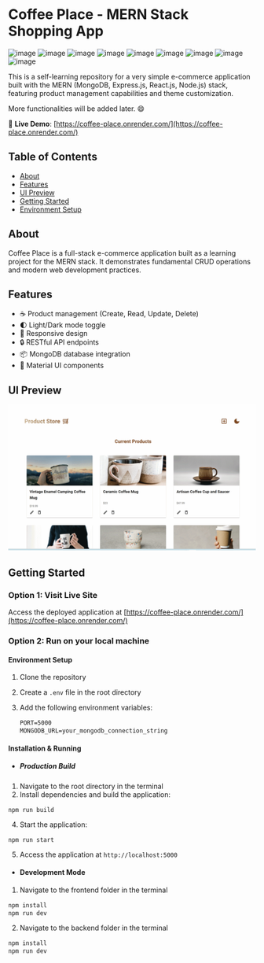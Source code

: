 # Coffee Place - MERN Stack Shopping App

![image](https://img.shields.io/badge/MongoDB-4EA94B?style=for-the-badge&logo=mongodb&logoColor=white) 
![image](https://img.shields.io/badge/Express%20js-000000?style=for-the-badge&logo=express&logoColor=white) 
![image](https://img.shields.io/badge/React-20232A?style=for-the-badge&logo=react&logoColor=61DAFB) 
![image](https://img.shields.io/badge/Node%20js-339933?style=for-the-badge&logo=nodedotjs&logoColor=white) 
![image](https://img.shields.io/badge/Vite-B73BFE?style=for-the-badge&logo=vite&logoColor=FFD62E)
![image](https://img.shields.io/badge/JavaScript-323330?style=for-the-badge&logo=javascript&logoColor=F7DF1E) 
![image](https://img.shields.io/badge/HTML5-E34F26?style=for-the-badge&logo=html5&logoColor=white) 
![image](https://img.shields.io/badge/Material%20UI-007FFF?style=for-the-badge&logo=mui&logoColor=white) 
![image](https://img.shields.io/badge/Render-46E3B7?style=for-the-badge&logo=render&logoColor=white) 

This is a self-learning repository for a very simple e-commerce application built with the MERN (MongoDB, Express.js, React.js, Node.js) stack, featuring product management capabilities and theme customization.

More functionalities will be added later. 😄

🚀 **Live Demo**: [https://coffee-place.onrender.com/](https://coffee-place.onrender.com/)

## Table of Contents
- [About](#about)
- [Features](#features)
- [UI Preview](#ui-preview)
- [Getting Started](#getting-started)
- [Environment Setup](#environment-setup)

## About
Coffee Place is a full-stack e-commerce application built as a learning project for the MERN stack. It demonstrates fundamental CRUD operations and modern web development practices.

## Features
- ☕ Product management (Create, Read, Update, Delete)
- 🌓 Light/Dark mode toggle
- 📱 Responsive design
- 🔒 RESTful API endpoints
- 📦 MongoDB database integration
- 💅 Material UI components
 
## UI Preview
![UI Preview](frontend/public/images/UI%20Preview.gif)

## Getting Started
### Option 1: Visit Live Site
Access the deployed application at [https://coffee-place.onrender.com/](https://coffee-place.onrender.com/)

### Option 2: Run on your local machine

#### Environment Setup
1. Clone the repository
2. Create a `.env` file in the root directory
3. Add the following environment variables:
   
   ```
   PORT=5000
   MONGODB_URL=your_mongodb_connection_string
   ```

#### Installation & Running

- ##### Production Build
1. Navigate to the root directory in the terminal
2. Install dependencies and build the application:
``` 
npm run build
```
4. Start the application:
``` 
npm run start
```   
5. Access the application at `http://localhost:5000`

- #### Development Mode

1. Navigate to the frontend folder in the terminal
  ``` 
  npm install
  npm run dev
  ```
2. Navigate to the backend folder in the terminal
  ``` 
  npm install
  npm run dev
  ```
